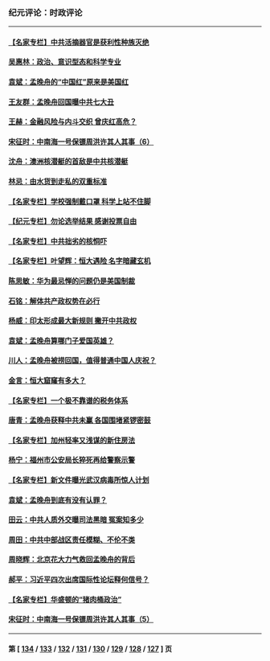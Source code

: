 ### 纪元评论：时政评论
---
#### [【名家专栏】中共活摘器官是获利性种族灭绝](../../pages/nsc1025/n13266810.md) 
#### [吴惠林：政治、意识型态和科学专业](../../pages/nsc1025/n13266138.md) 
#### [袁斌：孟晚舟的“中国红”原来是美国红](../../pages/nsc1025/n13265790.md) 
#### [王友群：孟晚舟回国曝中共七大丑](../../pages/nsc1025/n13265011.md) 
#### [王赫：金融风险与内斗交织 曾庆红高危？](../../pages/nsc1025/n13265300.md) 
#### [宋征时：中南海一号保镖周洪许其人其事（6）](../../pages/nsc1025/n13264733.md) 
#### [沈舟：澳洲核潜艇的首敌是中共核潜艇](../../pages/nsc1025/n13264963.md) 
#### [林忌：由水货到走私的双重标准](../../pages/nsc1025/n13265111.md) 
#### [【名家专栏】学校强制戴口罩 科学上站不住脚](../../pages/nsc1025/n13264027.md) 
#### [【纪元专栏】勿论选举结果 感谢投票自由](../../pages/nsc1025/n13253946.md) 
#### [【名家专栏】中共拙劣的核恫吓](../../pages/nsc1025/n13264061.md) 
#### [【名家专栏】叶望辉：恒大遇险 名字暗藏玄机](../../pages/nsc1025/n13264042.md) 
#### [陈思敏：华为最忌惮的问题仍是美国制裁](../../pages/nsc1025/n13263824.md) 
#### [石铭：解体共产政权势在必行](../../pages/nsc1025/n13263230.md) 
#### [杨威：印太形成最大新规则 撇开中共政权](../../pages/nsc1025/n13262477.md) 
#### [袁斌：孟晚舟算哪门子爱国英雄？](../../pages/nsc1025/n13263016.md) 
#### [川人：孟晚舟被捞回国，值得普通中国人庆祝？](../../pages/nsc1025/n13262668.md) 
#### [金言：恒大窟窿有多大？](../../pages/nsc1025/n13262437.md) 
#### [【名家专栏】一个极不靠谱的税务体系](../../pages/nsc1025/n13261478.md) 
#### [唐青：孟晚舟获释中共未赢 各国围堵紧锣密鼓](../../pages/nsc1025/n13262100.md) 
#### [【名家专栏】加州轻率又浅谋的新住房法](../../pages/nsc1025/n13261287.md) 
#### [杨宁：福州市公安局长猝死再给警察示警](../../pages/nsc1025/n13261972.md) 
#### [【名家专栏】新文件曝光武汉病毒所惊人计划](../../pages/nsc1025/n13261477.md) 
#### [袁斌：孟晚舟到底有没有认罪？](../../pages/nsc1025/n13260876.md) 
#### [田云：中共人质外交曝司法黑暗 冤案知多少](../../pages/nsc1025/n13260594.md) 
#### [周田：中共中部战区责任模糊、不伦不类](../../pages/nsc1025/n13260775.md) 
#### [周晓辉：北京花大力气救回孟晚舟的背后](../../pages/nsc1025/n13260343.md) 
#### [郝平：习近平四次出席国际性论坛释何信号？](../../pages/nsc1025/n13260333.md) 
#### [【名家专栏】华盛顿的“猪肉桶政治”](../../pages/nsc1025/n13259894.md) 
#### [宋征时：中南海一号保镖周洪许其人其事（5）](../../pages/nsc1025/n13260351.md) 

---
#### 第 [ [134](./134.md) / [133](./133.md) / [132](./132.md) / [131](./131.md) / [130](./130.md) / [129](./129.md) / [128](./128.md) / [127](./127.md) ] 页
